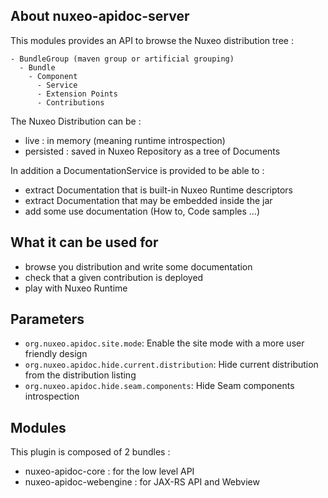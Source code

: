## About nuxeo-apidoc-server

This modules provides an API to browse the Nuxeo distribution tree :

    - BundleGroup (maven group or artificial grouping)
      - Bundle
        - Component
          - Service
          - Extension Points
          - Contributions

The Nuxeo Distribution can be :

 - live : in memory (meaning runtime introspection)
 - persisted : saved in Nuxeo Repository as a tree of Documents

In addition a DocumentationService is provided to be able to :

 - extract Documentation that is built-in Nuxeo Runtime descriptors
 - extract Documentation that may be embedded inside the jar
 - add some use documentation (How to, Code samples ...)

## What it can be used for

 - browse you distribution and write some documentation
 - check that a given contribution is deployed
 - play with Nuxeo Runtime

## Parameters
 - `org.nuxeo.apidoc.site.mode`: Enable the site mode with a more user friendly design
 - `org.nuxeo.apidoc.hide.current.distribution`: Hide current distribution from the distribution listing
 - `org.nuxeo.apidoc.hide.seam.components`: Hide Seam components introspection

## Modules

This plugin is composed of 2 bundles :

 - nuxeo-apidoc-core : for the low level API
 - nuxeo-apidoc-webengine : for JAX-RS API and Webview
